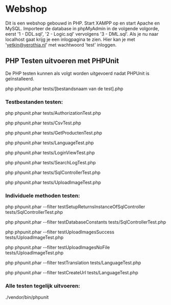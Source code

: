 # Webshop
Dit is een webshop gebouwd in PHP. Start XAMPP op en start Apache en MySQL. Importeer de database in phpMyAdmin in de volgende volgorde, eerst '1 - DDL.sql', '2 - Logic.sql' vervolgens '3 - DML.sql'. Als je nu naar localhost gaat krijg je een inlogpagina te zien. Hier kan je met 'yetkin@yerothia.nl' met wachtwoord 'test' inloggen.

## PHP Testen uitvoeren met PHPUnit
De PHP testen kunnen als volgt worden uitgevoerd nadat PHPUnit is geïnstalleerd.

php phpunit.phar tests/[bestandsnaam van de test].php

### Testbestanden testen:

php phpunit.phar tests/AuthorizationTest.php

php phpunit.phar tests/CsvTest.php

php phpunit.phar tests/GetProductenTest.php

php phpunit.phar tests/LanguageTest.php

php phpunit.phar tests/LoginViewTest.php

php phpunit.phar tests/SearchLogTest.php

php phpunit.phar tests/SqlControllerTest.php

php phpunit.phar tests/UploadImageTest.php

### Individuele methoden testen:

php phpunit.phar --filter testSetupReturnsInstanceOfSqlController tests/SqlControllerTest.php

php phpunit.phar --filter testDatabaseConstants tests/SqlControllerTest.php

php phpunit.phar --filter testUploadImagesSuccess tests/UploadImageTest.php

php phpunit.phar --filter testUploadImagesNoFile tests/UploadImageTest.php

php phpunit.phar --filter testTranslation tests/LanguageTest.php

php phpunit.phar --filter testCreateUrl tests/LanguageTest.php

### Alle testen tegelijk uitvoeren:

./vendor/bin/phpunit
